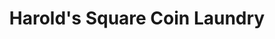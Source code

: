 ---
title: "Harold's Square Coin Laundry"
url: /omaha/harolds-square-coin-laundry/
shop: laundry
---